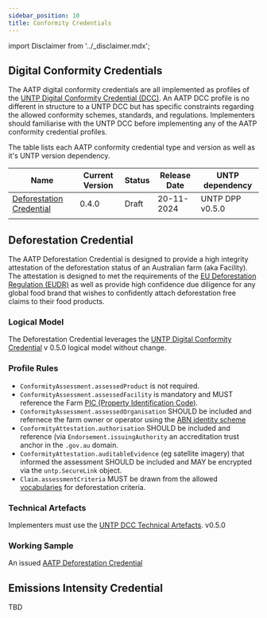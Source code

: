 ```yaml
---
sidebar_position: 10
title: Conformity Credentials
---
```


import Disclaimer from '../\_disclaimer.mdx';

## Digital Conformity Credentials

The AATP digital conformity credentials are all implemented as profiles of the [UNTP Digital Conformity Credential (DCC)](https://uncefact.github.io/spec-untp/docs/specification/ConformityCredential). An AATP DCC profile is no different in structure to a UNTP DCC but has specific constraints regarding the allowed conformity schemes, standards, and regulations. Implementers should familiarise with the UNTP DCC before implementing any of the AATP conformity credential profiles.

The table lists each AATP conformity credential type and version as well as it's UNTP version dependency.

| Name | Current Version |Status| Release Date | UNTP dependency |
| --- | ---- | ------ | --- | --- | 
| [Deforestation Credential](#deforestation-credential)|  0.4.0| Draft| 20-11-2024 |UNTP DPP v0.5.0|
| | | | | |

## Deforestation Credential

The AATP Deforestation Credential is designed to provide a high integrity attestation of the deforestation status of an Australian farm (aka Facility). The attestation is designed to met the requirements of the [EU Deforestation Regulation (EUDR)](https://environment.ec.europa.eu/topics/forests/deforestation/regulation-deforestation-free-products_en) as well as provide high confidence due diligence for any global food brand that wishes to confidently attach deforestation free claims to their food products.

### Logical Model

The Deforestation Credential leverages the [UNTP Digital Conformity Credential](https://uncefact.github.io/spec-untp/docs/specification/ConformityCredential) v 0.5.0 logical model without change.

### Profile Rules

* `ConformityAssessment.assessedProduct` is not required.
* `ConformityAssessment.assessedFacility` is mandatory and MUST reference the Farm [PIC (Property Identification Code)](Identifiers#property-identification-codes-pic).
* `ConformityAssessment.assessedOrganisation` SHOULD be included and refernece the farm owner or operator using the [ABN identity scheme](Identifiers#australian-business-number-abn)
* `ConformityAttestation.authorisation` SHOULD be included and reference (via `Endorsement.issuingAuthority` an accreditation trust anchor in the `.gov.au` domain.
* `ConformityAttestation.auditableEvidence` (eg satellite imagery) that informed the assessment SHOULD be included and MAY be encrypted via the `untp.SecureLink` object.
* `Claim.assessmentCriteria` MUST be drawn from the allowed [vocabularies](vocabularies) for deforestation criteria.


### Technical Artefacts

Implementers must use the [UNTP DCC Technical Artefacts](https://test.uncefact.org/vocabulary/untp/dcc/0/about).  v0.5.0

### Working Sample

An issued [AATP Deforestation Credential](https://idr.aatp.showthething.com/dpird/pic/QBIX0987/?linkType=dpird:certificationInfo)

## Emissions Intensity Credential

TBD